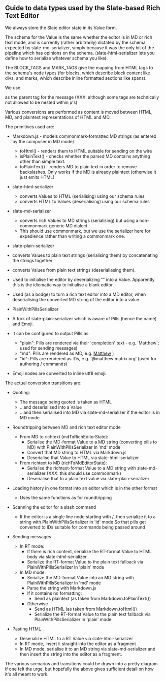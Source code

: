 Guide to data types used by the Slate-based Rich Text Editor
------------------------------------------------------------

We always store the Slate editor state in its Value form.

The schema for the Value is the same whether the editor is in MD or rich text mode, and is currently (rather arbitrarily)
dictated by the schema expected by slate-md-serializer, simply because it was the only bit of the pipeline which
has opinions on the schema. (slate-html-serializer lets you define how to serialize whatever schema you like).

The BLOCK_TAGS and MARK_TAGS give the mapping from HTML tags to the schema's node types (for blocks, which describe
block content like divs, and marks, which describe inline formatted sections like spans).

We use <p/> as the parent tag for the message (XXX: although some tags are technically not allowed to be nested within p's)

Various conversions are performed as content is moved between HTML, MD, and plaintext representations of HTML and MD.

The primitives used are:

 * Markdown.js - models commonmark-formatted MD strings (as entered by the composer in MD mode)
   * toHtml() - renders them to HTML suitable for sending on the wire
   * isPlainText() - checks whether the parsed MD contains anything other than simple text.
   * toPlainText() - renders MD to plain text in order to remove backslashes.  Only works if the MD is already plaintext (otherwise it just emits HTML)

 * slate-html-serializer
   * converts Values to HTML (serialising) using our schema rules
   * converts HTML to Values (deserialising) using our schema rules

 * slate-md-serializer
   * converts rich Values to MD strings (serialising) but using a non-commonmark generic MD dialect.
   * This should use commonmark, but we use the serializer here for expedience rather than writing a commonmark one.

 * slate-plain-serializer
  * converts Values to plain text strings (serialising them) by concatenating the strings together
  * converts Values from plain text strings (deserialiasing them).
  * Used to initialise the editor by deserializing "" into a Value. Apparently this is the idiomatic way to initialise a blank editor.
  * Used (as a bodge) to turn a rich text editor into a MD editor, when deserialising the converted MD string of the editor into a value

 * PlainWithPillsSerializer
  * A fork of slate-plain-serializer which is aware of Pills (hence the name) and Emoji.
  * It can be configured to output Pills as:
    * "plain": Pills are rendered via their 'completion' text - e.g. 'Matthew'; used for sending messages)
    * "md": Pills are rendered as MD, e.g. [Matthew](https://tambulilabs.com/#/@matthew:matrix.org) )
    * "id": Pills are rendered as IDs, e.g. '@matthew:matrix.org' (used for authoring / commands)
  * Emoji nodes are converted to inline utf8 emoji.

The actual conversion transitions are:

 * Quoting:
   * The message being quoted is taken as HTML
   * ...and deserialised into a Value
   * ...and then serialised into MD via slate-md-serializer if the editor is in MD mode

 * Roundtripping between MD and rich text editor mode
   * From MD to richtext (mdToRichEditorState):
     * Serialise the MD-format Value to a MD string (converting pills to MD) with PlainWithPillsSerializer in 'md' mode
     * Convert that MD string to HTML via Markdown.js
     * Deserialise that Value to HTML via slate-html-serializer
   * From richtext to MD (richToMdEditorState):
     * Serialise the richtext-format Value to a MD string with slate-md-serializer (XXX: this should use commonmark)
     * Deserialise that to a plain text value via slate-plain-serializer

 * Loading history in one format into an editor which is in the other format
   * Uses the same functions as for roundtripping

 * Scanning the editor for a slash command
   * If the editor is a single line node starting with /, then serialize it to a string with PlainWithPillsSerializer in 'id' mode
     So that pills get converted to IDs suitable for commands being passed around

 * Sending messages
   * In RT mode:
     * If there is rich content, serialize the RT-format Value to HTML body via slate-html-serializer
     * Serialize the RT-format Value to the plain text fallback via PlainWithPillsSerializer in 'plain' mode
   * In MD mode:
     * Serialize the MD-format Value into an MD string with PlainWithPillsSerializer in 'md' mode
     * Parse the string with Markdown.js
     * If it contains no formatting:
       * Send as plaintext (as taken from Markdown.toPlainText())
     * Otherwise
       * Send as HTML (as taken from Markdown.toHtml())
       * Serialize the RT-format Value to the plain text fallback via PlainWithPillsSerializer in 'plain' mode

 * Pasting HTML
   * Deserialize HTML to a RT Value via slate-html-serializer
   * In RT mode, insert it straight into the editor as a fragment
   * In MD mode, serialise it to an MD string via slate-md-serializer and then insert the string into the editor as a fragment.

The various scenarios and transitions could be drawn into a pretty diagram if one felt the urge, but hopefully the above
gives sufficient detail on how it's all meant to work.